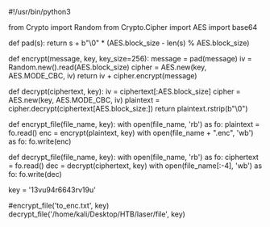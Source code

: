 #!/usr/bin/python3

from Crypto import Random
from Crypto.Cipher import AES
import base64


def pad(s):
    return s + b"\0" * (AES.block_size - len(s) % AES.block_size)

def encrypt(message, key, key_size=256):
    message = pad(message)
    iv = Random.new().read(AES.block_size)
    cipher = AES.new(key, AES.MODE_CBC, iv)
    return iv + cipher.encrypt(message)

def decrypt(ciphertext, key):
    iv = ciphertext[:AES.block_size]
    cipher = AES.new(key, AES.MODE_CBC, iv)
    plaintext = cipher.decrypt(ciphertext[AES.block_size:])
    return plaintext.rstrip(b"\0")

def encrypt_file(file_name, key):
    with open(file_name, 'rb') as fo:
        plaintext = fo.read()
    enc = encrypt(plaintext, key)
    with open(file_name + ".enc", 'wb') as fo:
        fo.write(enc)

def decrypt_file(file_name, key):
    with open(file_name, 'rb') as fo:
        ciphertext = fo.read()
    dec = decrypt(ciphertext, key)
    with open(file_name[:-4], 'wb') as fo:
        fo.write(dec)


key = '13vu94r6643rv19u'

#encrypt_file('to_enc.txt', key)
decrypt_file('/home/kali/Desktop/HTB/laser/file', key)
